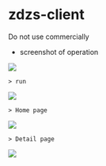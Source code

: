 # zdzs-client
 
Do not use commercially
 
* screenshot of operation

![](https://github.com/Henry-S0/zdzs-client/blob/master/res/all.jpg)

    > run
 
![](https://github.com/Henry-S0/zdzs-client/blob/master/res/%E5%90%AF%E5%8A%A8%E5%9B%BE.jpg)

    > Home page
    
 ![](https://github.com/Henry-S0/zdzs-client/blob/master/res/%E9%A6%96%E9%A1%B5.jpg)
 
    > Detail page
    
![](https://github.com/Henry-S0/zdzs-client/blob/master/res/%E5%95%86%E5%93%81%E8%AF%A6%E6%83%85.jpg)
